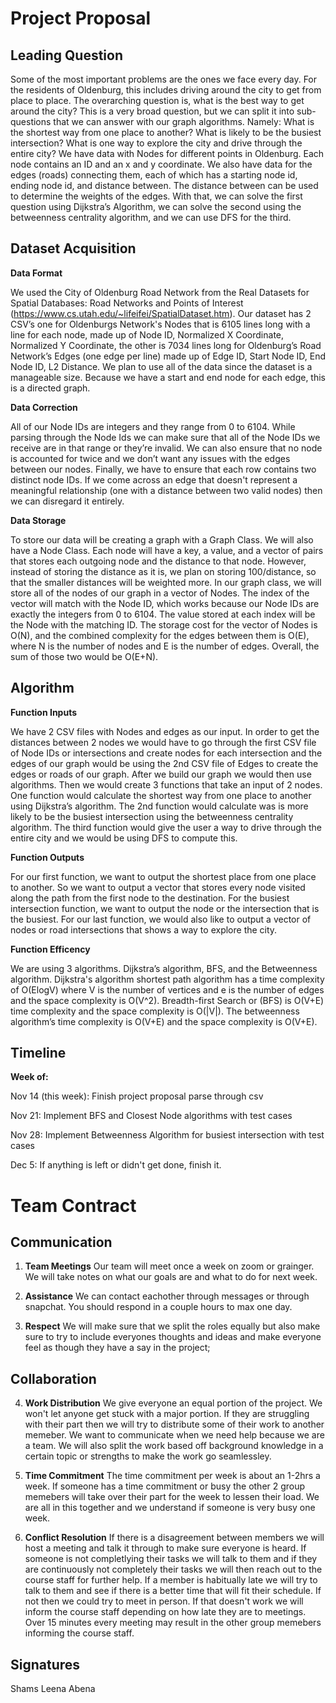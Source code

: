 # Project Proposal

## Leading Question

Some of the most important problems are the ones we face every day.  For the residents of Oldenburg, this includes driving around the city to get from place to place. The overarching question is, what is the best way to get around the city? This is a very broad question, but we can split it into sub-questions that we can answer with our graph algorithms. Namely:
What is the shortest way from one place to another?
What is likely to be the busiest intersection?
What is one way to explore the city and drive through the entire city?
We have data with Nodes for different points in Oldenburg.  Each node contains an ID and an x and y coordinate. We also have data for the edges (roads) connecting them, each of which has a starting node id, ending node id, and distance between. The distance between can be used to determine the weights of the edges. With that, we can solve the first question using Dijkstra’s Algorithm, we can solve the second using the betweenness centrality algorithm, and we can use DFS for the third.

## Dataset Acquisition

**Data Format**

We used the City of Oldenburg Road Network from the Real Datasets for Spatial Databases: Road Networks and Points of Interest (https://www.cs.utah.edu/~lifeifei/SpatialDataset.htm). Our dataset has 2 CSV’s one for Oldenburgs Network's Nodes that is 6105 lines long with a line for each node, made up of Node ID, Normalized X Coordinate, Normalized Y Coordinate, the other is 7034 lines long for Oldenburg’s Road Network’s Edges (one edge per line) made up of Edge ID, Start Node ID, End Node ID, L2 Distance. We plan to use all of the data since the dataset is a manageable size.  Because we have a start and end node for each edge, this is a directed graph.

**Data Correction**

All of our Node IDs are integers and they range from 0 to 6104. While parsing through the Node Ids we can make sure that all of the Node IDs we receive are in that range or they’re invalid. We can also ensure that no node is accounted for twice and we don’t want any issues with the edges between our nodes. Finally, we have to ensure that each row contains two distinct node IDs. If we come across an edge that doesn't represent a meaningful relationship (one with a distance between two valid nodes) then we can disregard it entirely.

**Data Storage**

To store our data will be creating a graph with a Graph Class. We will also have a Node Class. Each node will have a key, a value, and a vector of pairs that stores each outgoing node and the distance to that node. However, instead of storing the distance as it is, we plan on storing 100/distance, so that the smaller distances will be weighted more. In our graph class, we will store all of the nodes of our graph in a vector of Nodes. The index of the vector will match with the Node ID, which works because our Node IDs are exactly the integers from 0 to 6104. The value stored at each index will be the Node with the matching ID.  The storage cost for the vector of Nodes is O(N), and the combined complexity for the edges between them is O(E), where N is the number of nodes and E is the number of edges. Overall, the sum of those two would be O(E+N).

## Algorithm

**Function Inputs**

We have 2 CSV files with Nodes and edges as our input. In order to get the distances between 2 nodes we would have to go through the first CSV file of Node IDs or intersections and create nodes for each intersection and the edges of our graph would be using the 2nd CSV file of Edges to create the edges or roads of our graph. After we build our graph we would then use algorithms. Then we would create 3 functions that take an input of 2 nodes. One function would calculate the shortest way from one place to another using Dijkstra’s algorithm. The 2nd function would calculate was is more likely to be the busiest intersection using the betweenness centrality algorithm. The third function would give the user a way to drive through the entire city and we would be using DFS to compute this.

**Function Outputs**

For our first function, we want to output the shortest place from one place to another. So we want to output a vector that stores every node visited along the path from the first node to the destination.  For the busiest intersection function, we want to output the node or the intersection that is the busiest. For our last function, we would also like to output a vector of nodes or road intersections that shows a way to explore the city. 

**Function Efficency**

We are using 3 algorithms. Dijkstra’s algorithm, BFS, and the Betweenness algorithm. Dijkstra's algorithm shortest path algorithm has a time complexity of O(ElogV) where V is the number of vertices and e is the number of edges and the space complexity is O(V^2).  Breadth-first Search or (BFS) is O(V+E) time complexity and the space complexity is O(|V|). The betweenness algorithm’s time complexity is O(V+E) and the space complexity is O(V+E).  


## Timeline

**Week of:**

Nov 14 (this week):
Finish project proposal
parse through csv

Nov 21:
Implement BFS and Closest Node algorithms with test cases

Nov 28:
Implement Betweenness Algorithm for busiest intersection with test cases

Dec 5:
If anything is left or didn't get done, finish it.



# Team Contract

## Communication

1. **Team Meetings**
Our team will meet once a week on zoom or grainger. We will take notes on what our goals are and what to do for next week.


2. **Assistance** 
We can contact eachother through messages or through snapchat. You should respond in a couple hours to max one day.

3. **Respect** 
We will make sure that we split the roles equally but also make sure to try to include everyones thoughts and ideas and make everyone feel as though they have a say in the project;

## Collaboration

4. **Work Distribution** 
We give everyone an equal portion of the project. We won't let anyone get stuck with a major portion. If they are struggling with their part then we will try to distribute some of their work to another memeber. We want to communicate when we need help because we are a team. We will also split the work based off background knowledge in a certain topic or strengths to make the work go seamlessley.

5. **Time Commitment** 
The time commitment per week is about an 1-2hrs a week. If someone has a time commitment or busy the other 2 group memebers will take over their part for the week to lessen their load. We are all in this together and we understand if someone is very busy one week.

6. **Conflict Resolution** 
If there is a disagreement between members we will host a meeting and talk it through to make sure everyone is heard. If someone is not completlying their tasks we will talk to them and if they are continuously not completely their tasks we will then reach out to the course staff for further help. If a member is habitually late we will try to talk to them and see if there is a better time that will fit their schedule. If not then we could try to meet in person. If that doesn't work we will inform the course staff depending on how late they are to meetings. Over 15 minutes every meeting may result in the other group memebers informing the course staff.

## Signatures
Shams
Leena
Abena
